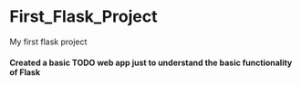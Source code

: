 # First_Flask_Project
My first flask project
#### Created a basic TODO web app just to understand the basic functionality of Flask
